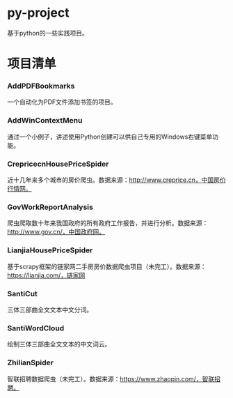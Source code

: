 # py-project
基于python的一些实践项目。

# 项目清单
### AddPDFBookmarks
一个自动化为PDF文件添加书签的项目。

### AddWinContextMenu
通过一个小例子，讲述使用Python创建可以供自己专用的Windows右键菜单功能。

### CrepricecnHousePriceSpider
近十几年来多个城市的房价爬虫。数据来源：http://www.creprice.cn，中国房价行情网。

### GovWorkReportAnalysis
爬虫爬取数十年来我国政府的所有政府工作报告，并进行分析。数据来源：http://www.gov.cn/，中国政府网。

### LianjiaHousePriceSpider
基于scrapy框架的链家网二手房房价数据爬虫项目（未完工）。数据来源：https://lianjia.com/，链家网

### SantiCut
三体三部曲全文文本中文分词。

### SantiWordCloud
绘制三体三部曲全文文本的中文词云。

### ZhilianSpider
智联招聘数据爬虫（未完工）。数据来源：https://www.zhaopin.com/，智联招聘。

